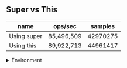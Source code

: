 ## Super vs This

|name|ops/sec|samples|
|-|-|-|
|Using super|85,496,509|42970275|
|Using this|89,922,713|44961417|


<details>
<summary>Environment</summary>

* __Machine:__ linux x64 | 4 vCPUs | 7.6GB Mem
* __Run:__ Wed Oct 15 2025 23:09:28 GMT+0000 (Coordinated Universal Time)
* __Node:__ `v18.20.8`
</details>

<!--
{"environment":{"platform":"linux","arch":"x64","cpus":4,"totalMemory":7.597843170166016},"benchmarks":[{"name":"Using super","samples":42970275,"opsSec":85496509.51442325},{"name":"Using this","samples":44961417,"opsSec":89922713.32371871}]}-->
